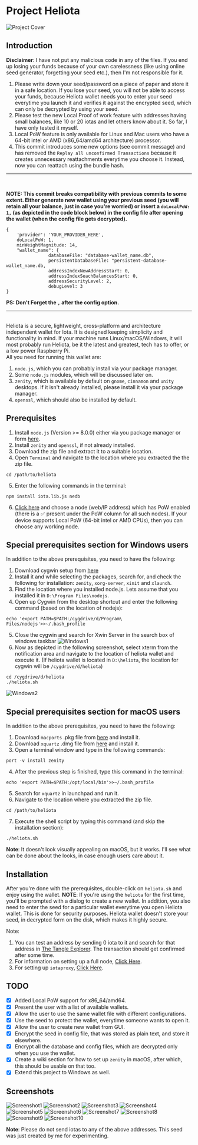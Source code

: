 # Project Heliota
![Project Cover](https://i.imgur.com/RjLkxlg.png)
## Introduction
**Disclaimer**: I have not put any malicious code in any of the files. If you end up losing your funds because of your own carelessness (like using online seed generator, forgetting your seed etc.), then I'm not responsible for it. <br>

1. Please write down your seed/password on a piece of paper and store it in a safe location. If you lose your seed, you will not be able to access your funds, because Heliota wallet needs you to enter your seed everytime you launch it and verifies it against the encrypted seed, which can only be decrypted by using your seed.
2. Please test the new Local Proof of work feature with addresses having small balances, like 10 or 20 iotas and let others know about it. So far, I have only tested it myself.
3. Local PoW feature is only available for Linux and Mac users who have a 64-bit intel or AMD (x86_64/amd64 architecture) processor.
4. This commit introduces some new options (see commit message) and has removed the `Replay all unconfirmed Transactions` because it creates unnecessary reattachments everytime you choose it. Instead, now you can reattach using the bundle hash.
<hr><br>

**NOTE: This commit breaks compatibility with previous commits to some extent. Either generate new wallet using your previous seed (you will retain all your balance, just in case you're worried) or insert a `doLocalPoW: 1,` (as depicted in the code block below) in the config file after opening the wallet (when the config file gets decrypted).**

```
{
	'provider': 'YOUR_PROVIDER_HERE',
	doLocalPoW: 1,
	minWeightMagnitude: 14,
	"wallet_name": {
                databaseFile: "database-wallet_name.db",
                persistentDatabaseFile: "persistent-database-wallet_name.db,
                addressIndexNewAddressStart: 0,
                addressIndexSeachBalancesStart: 0,
                addressSecurityLevel: 2,
                debugLevel: 3
}
```

**PS: Don't Forget the `,` after the config option.**
<hr><br>
Heliota is a secure, lightweight, cross-platform and architecture independent wallet for Iota. It is designed keeping simplicity and functionality in mind. If your machine runs Linux/macOS/Windows, it will most probably run Heliota, be it the latest and greatest, tech has to offer, or a low power Raspberry Pi.<br>
All you need for running this wallet are:

1. `node.js`, which you can probably install via your package manager.
2. Some `node.js` modules, which will be discussed later on.
3. `zenity`, which is available by default on `gnome`, `cinnamon` and `unity` desktops. If it isn't already installed, please install it via your package manager.
4. `openssl`, which should also be installed by default.

## Prerequisites
1. Install `node.js` (Version >= 8.0.0) either via you package manager or form [here](https://nodejs.org/en/download/).
2. Install `zenity` and `openssl`, if not already installed.
3. Download the zip file and extract it to a suitable location.
4. Open `Terminal` and navigate to the location where you extracted the the zip file.
```
cd /path/to/heliota
```
5. Enter the following commands in the terminal:
```
npm install iota.lib.js nedb
```
6. [Click here](https://iota.dance/nodes/) and choose a node (web/IP address) which has PoW enabled (there is a ✅ present under the PoW column for all such nodes). If your device supports Local PoW (64-bit intel or AMD CPUs), then you can choose any working node.

## Special prerequisites section for Windows users
In addition to the above prerequisites, you need to have the following:
1. Download cygwin setup from [here](https://cygwin.com/install.html)
2. Install it and while selecting the packages, search for, and check the following for installation: `zenity`, `xorg-server`, `xinit` and `xlaunch`.
3. Find the location where you installed node.js. Lets assume that you installed it in `D:\Program Files\nodejs`.
4. Open up Cygwin from the desktop shortcut and enter the following command (based on the location of nodejs):
```
echo 'export PATH=$PATH:/cygdrive/d/Program\ Files/nodejs'>>~/.bash_profile
```
5. Close the cygwin and search for Xwin Server in the search box of windows taskbar
![Windows1](https://i.imgur.com/zRBWAgu.png)
6. Now as depicted in the following screenshot, select xterm from the notification area and navigate to the location of heliota wallet and execute it. (If heliota wallet is located in `D:\heliota`, the location for cygwin will be `/cygdrive/d/heliota`)
```
cd /cygdrive/d/heliota
./heliota.sh
```
![Windows2](https://i.imgur.com/DzimV6Q.png)

## Special prerequisites section for macOS users
In addition to the above prerequisites, you need to have the following:
1. Download `macports` .pkg file from [here](https://www.macports.org/install.php) and install it.
2. Download `xquartz` .dmg file from [here](https://www.xquartz.org) and install it.
3. Open a terminal window and type in the following commands:
```
port -v install zenity
```
4. After the previous step is finished, type this command in the terminal:
```
echo 'export PATH=$PATH:/opt/local/bin'>>~/.bash_profile
```
5. Search for `xquartz` in launchpad and run it.
6. Navigate to the location where you extracted the zip file.
```
cd /path/to/heliota
```
7. Execute the shell script by typing this command (and skip the installation section):
```
./heliota.sh
```
**Note**: It doesn't look visually appealing on macOS, but it works. I'll see what can be done about the looks, in case enough users care about it.

## Installation
After you're done with the prerequisites, double-click on `heliota.sh` and enjoy using the wallet.
**NOTE**: If you're using the `heliota` for the first time, you'll be prompted with a dialog to create a new wallet. In addition, you also need to enter the seed for a particular wallet everytime you open Heliota wallet. This is done for security purposes. Heliota wallet doesn't store your seed, in decrypted form on the disk, which makes it highly secure.

Note:
1. You can test an address by sending 0 iota to it and search for that address in [The Tangle Explorer](https://thetangle.org). The transaction should get confirmed after some time.
2. For information on setting up a full node, [Click Here](https://github.com/MichaelSchwab/iota-commandline-wallet).
3. For setting up `iotaproxy`, [Click Here](https://github.com/TimSamshuijzen/iotaproxy).

## TODO
- [x] Added Local PoW support for x86_64/amd64.
- [x] Present the user with a list of available wallets.
- [x] Allow the user to use the same wallet file with different configurations.
- [x] Use the seed to protect the wallet, everytime someone wants to open it.
- [x] Allow the user to create new wallet from GUI.
- [x] Encrypt the seed in config file, that was stored as plain text, and store it elsewhere.
- [x] Encrypt all the database and config files, which are decrypted only when you use the wallet.
- [x] Create a wiki section for how to set up `zenity` in macOS, after which, this should be usable on that too.
- [x] Extend this project to Windows as well.

## Screenshots
![Screenshot1](https://i.imgur.com/Wb9m0mo.png)
![Screenshot2](https://i.imgur.com/SuZ6YwS.png)
![Screenshot3](https://i.imgur.com/Vtw1nfh.png)
![Screenshot4](https://i.imgur.com/PY1WhYb.png)
![Screenshot5](https://i.imgur.com/yG9nfFA.png)
![Screenshot6](https://i.imgur.com/7Wf8UfC.png)
![Screenshot7](https://i.imgur.com/yluTds6.png)
![Screenshot8](https://i.imgur.com/zhDsZWq.png)
![Screenshot9](https://i.imgur.com/WG6hoB7.png)
![Screenshot10](https://i.imgur.com/VcwJGNi.png)

**Note**: Please do not send iotas to any of the above addresses. This seed was just created by me for experimenting.
